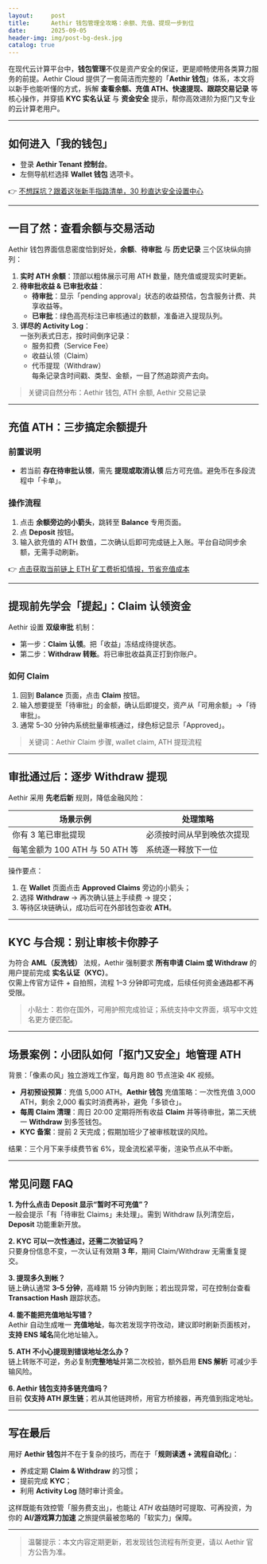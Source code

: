 ```yaml
---
layout:     post
title:      Aethir 钱包管理全攻略：余额、充值、提现一步到位
date:       2025-09-05
header-img: img/post-bg-desk.jpg
catalog: true
---
```


在现代云计算平台中，**钱包管理**不仅是资产安全的保证，更是顺畅使用各类算力服务的前提。Aethir Cloud 提供了一套简洁而完整的「**Aethir 钱包**」体系，本文将以新手也能听懂的方式，拆解 **查看余额、充值 ATH、快速提现、跟踪交易记录** 等核心操作，并穿插 **KYC 实名认证** 与 **资金安全** 提示，帮你高效进阶为抠门又专业的云计算老用户。

---

## 如何进入「我的钱包」
- 登录 **Aethir Tenant 控制台**。  
- 左侧导航栏选择 **Wallet 钱包** 选项卡。  

👉 [不想踩坑？跟着这张新手指路清单，30 秒直达安全设置中心](https://okxdog.com/)  

---

## 一目了然：查看余额与交易活动

Aethir 钱包界面信息密度恰到好处，**余额**、**待审批** 与 **历史记录** 三个区块纵向排列：

1. **实时 ATH 余额**：顶部以粗体展示可用 ATH 数量，随充值或提现实时更新。
2. **待审批收益 & 已审批收益**：  
   - **待审批**：显示「pending approval」状态的收益预估，包含服务计费、共享收益等。  
   - **已审批**：绿色高亮标注已审核通过的数额，准备进入提现队列。  
3. **详尽的 Activity Log**：  
   一张列表式日志，按时间倒序记录：  
   - 服务扣费（Service Fee）  
   - 收益认领（Claim）  
   - 代币提现（Withdraw）  
   每条记录含时间戳、类型、金额，一目了然追踪资产去向。

> 关键词自然分布：Aethir 钱包, ATH 余额, Aethir 交易记录

---

## 充值 ATH：三步搞定余额提升

### 前置说明
- 若当前 **存在待审批认领**，需先 **提现或取消认领** 后方可充值。避免币在多段流程中「卡单」。

### 操作流程
1. 点击 **余额旁边的小箭头**，跳转至 **Balance** 专用页面。  
2. 点 **Deposit** 按钮。  
3. 输入欲充值的 ATH 数值，二次确认后即可完成链上入账。平台自动同步余额，无需手动刷新。  

👉 [点击获取当前链上 ETH 矿工费折扣情报，节省充值成本](https://okxdog.com/)  

---

## 提现前先学会「提起」：Claim 认领资金

Aethir 设置 **双级审批** 机制：  
- 第一步：**Claim 认领**。把「收益」冻结成待提状态。  
- 第二步：**Withdraw 转账**。将已审批收益真正打到你账户。

### 如何 Claim
1. 回到 **Balance** 页面，点击 **Claim** 按钮。  
2. 输入想要提至「待审批」的金额，确认后即提交，资产从「可用余额」→「待审批」。  
3. 通常 5–30 分钟内系统批量审核通过，绿色标记显示「Approved」。

> 关键词：Aethir Claim 步骤, wallet claim, ATH 提现流程

---

## 审批通过后：逐步 Withdraw 提现

Aethir 采用 **先老后新** 规则，降低金融风险：

| 场景示例                         | 处理策略                   |
| -------------------------------- | -------------------------- |
| 你有 3 笔已审批提现              | 必须按时间从早到晚依次提现 |
| 每笔金额为 100 ATH  与 50 ATH 等 | 系统逐一释放下一位         |

操作要点：
1. 在 **Wallet** 页面点击 **Approved Claims** 旁边的小箭头；  
2. 选择 **Withdraw** → 再次确认链上手续费 → 提交；  
3. 等待区块链确认，成功后可在外部钱包查收 **ATH**。

---

## KYC 与合规：别让审核卡你脖子

为符合 **AML（反洗钱）** 法规，Aethir 强制要求 **所有申请 Claim 或 Withdraw** 的用户提前完成 **实名认证（KYC）**。  
仅需上传官方证件 + 自拍照，流程 1–3 分钟即可完成，后续任何资金通路都不再受限。

> 小贴士：若你在国外，可用护照完成验证；系统支持中文界面，填写中文姓名更方便匹配。

---

## 场景案例：小团队如何「抠门又安全」地管理 ATH

背景：「像素の风」独立游戏工作室，每月跑 80 节点渲染 4K 视频。

- **月初预设预算**：充值 5,000 ATH。**Aethir 钱包** 充值策略：一次性充值 3,000 ATH，剩余 2,000 看实时消费再补，避免「多锁仓」。  
- **每周 Claim 清理**：周日 20:00 定期将所有收益 **Claim** 并等待审批，第二天统一 **Withdraw** 到多签钱包。  
- **KYC 备案**：提前 2 天完成；假期加班少了被审核耽误的风险。  

结果：三个月下来手续费节省 6%，现金流松紧平衡，渲染节点从不中断。

---

## 常见问题 FAQ

**1. 为什么点击 Deposit 显示“暂时不可充值”？**  
一般会提示「有「待审批 Claims」未处理」。需到 Withdraw 队列清空后，**Deposit** 功能重新开放。

**2. KYC 可以一次性通过，还需二次验证吗？**  
只要身份信息不变，一次认证有效期 **3 年**，期间 Claim/Withdraw 无需重复提交。

**3. 提现多久到帐？**  
链上确认通常 **3–5 分钟**，高峰期 15 分钟内到账；若出现异常，可在控制台查看 **Transaction Hash** 跟踪状态。

**4. 能不能把充值地址写错？**  
Aethir 自动生成唯一 **充值地址**，每次若发现字符改动，建议即时刷新页面核对，**支持 ENS 域名**简化地址输入。

**5. ATH 不小心提现到错误地址怎么办？**  
链上转账不可逆，务必复制**完整地址**并第二次校验，额外启用 **ENS 解析** 可减少手输风险。

**6. Aethir 钱包支持多链充值吗？**  
目前 **仅支持 ATH 原生链**；若从其他链跨桥，用官方桥接器，再充值到指定地址。

---

## 写在最后

用好 **Aethir 钱包**并不在于复杂的技巧，而在于「**规则读透 + 流程自动化**」：  
- 养成定期 **Claim & Withdraw** 的习惯；  
- 提前完成 **KYC**；  
- 利用 **Activity Log** 随时审计资金。  

这样既能有效控管「服务费支出」，也能让 *ATH* 收益随时可提取、可再投资，为你的 **AI/游戏算力加速** 之旅提供最被忽略的「软实力」保障。

---

> 温馨提示：本文内容定期更新，若发现钱包流程有所变更，请以 Aethir 官方公告为准。